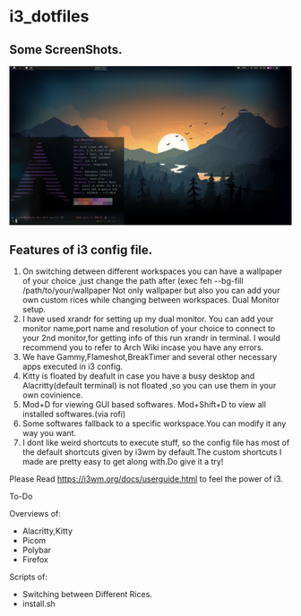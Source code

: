 # i3_dotfiles

## Some ScreenShots.
![Screenshot 1](./Screenshots/ss1.png)

## Features of i3 config file.

1. On switching detween different workspaces you can have a wallpaper of your choice ,just change the path after (exec feh --bg-fill /path/to/your/wallpaper
Not only wallpaper but also you can add your own custom rices while changing between workspaces.
Dual Monitor setup.
2. I have used xrandr for setting up my dual monitor. You can add your monitor name,port name and resolution of your choice to connect to your 2nd monitor,for getting info of this run xrandr in terminal.
I would recommend you to refer to Arch Wiki incase you have any errors.
3. We have Gammy,Flameshot,BreakTimer and several other necessary apps executed in i3 config.
4. Kitty is floated by deafult in case you have a busy desktop and Alacritty(default terminal) is not floated ,so you can use them in your own covinience.
5. Mod+D for viewing GUI based softwares. Mod+Shift+D to view all installed softwares.(via rofi)
6. Some softwares fallback to a specific workspace.You can modify it any way you want.
7. I dont like weird shortcuts to execute stuff, so the config file has most of the default shortcuts given by i3wm by default.The custom shortcuts I made are pretty easy to get along with.Do give it a try!

Please Read https://i3wm.org/docs/userguide.html to feel the power of i3.


To-Do

Overviews of:

* Alacritty,Kitty
* Picom
* Polybar
* Firefox

Scripts of:

* Switching between Different Rices.
* install.sh
